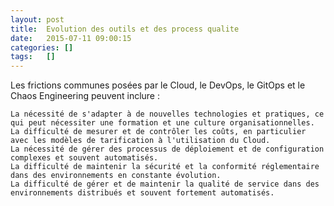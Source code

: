 ```yaml
---
layout: post
title:  Evolution des outils et des process qualite
date:   2015-07-11 09:00:15
categories: []
tags:   []
---
```


Les frictions communes posées par le Cloud, le DevOps, le GitOps et le Chaos Engineering peuvent inclure :

    La nécessité de s'adapter à de nouvelles technologies et pratiques, ce qui peut nécessiter une formation et une culture organisationnelles.
    La difficulté de mesurer et de contrôler les coûts, en particulier avec les modèles de tarification à l'utilisation du Cloud.
    La nécessité de gérer des processus de déploiement et de configuration complexes et souvent automatisés.
    La difficulté de maintenir la sécurité et la conformité réglementaire dans des environnements en constante évolution.
    La difficulté de gérer et de maintenir la qualité de service dans des environnements distribués et souvent fortement automatisés.


